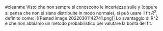 #cleanme 
Visto che non sempre si conoscono le incertezze sulle y (oppure si pensa che non si siano distribuite in modo normale), si può usare il fit $R^2$, definito come:
![[Pasted image 20220301142741.png]]
Lo svantaggio di R^2 è che non abbiamo un metodo probabilistico per valutare la bontà del fit.
